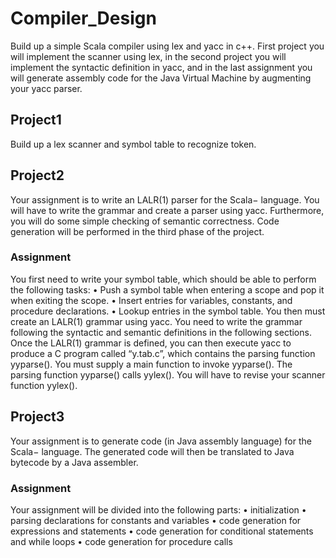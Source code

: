 # Compiler_Design

Build up a simple Scala compiler using lex and yacc in c++.
First project you will implement the scanner using lex, in the second project you will implement the syntactic definition in yacc, and in the last assignment you will generate assembly code for the Java Virtual Machine by augmenting your yacc
parser.

## Project1
Build up a lex scanner and symbol table to recognize token.

## Project2
Your assignment is to write an LALR(1) parser for the Scala− language. You will have to write the grammar and create a parser using yacc. Furthermore, you will do some simple checking of semantic correctness. Code generation will be performed in the third phase of the project.

### Assignment
You first need to write your symbol table, which should be able to perform the following tasks:
• Push a symbol table when entering a scope and pop it when exiting the scope.
• Insert entries for variables, constants, and procedure declarations.
• Lookup entries in the symbol table.
You then must create an LALR(1) grammar using yacc. You need to write the grammar following the syntactic and semantic definitions in the following sections. Once the LALR(1) grammar is defined, you can then execute yacc to produce a C program called “y.tab.c”, which contains the parsing function yyparse().
You must supply a main function to invoke yyparse(). The parsing function yyparse() calls yylex(). You will have to revise your scanner function yylex().

## Project3
Your assignment is to generate code (in Java assembly language) for the Scala− language. The generated code will then be translated to Java bytecode by a Java assembler.

### Assignment
Your assignment will be divided into the following parts:
• initialization
• parsing declarations for constants and variables
• code generation for expressions and statements
• code generation for conditional statements and while loops
• code generation for procedure calls
